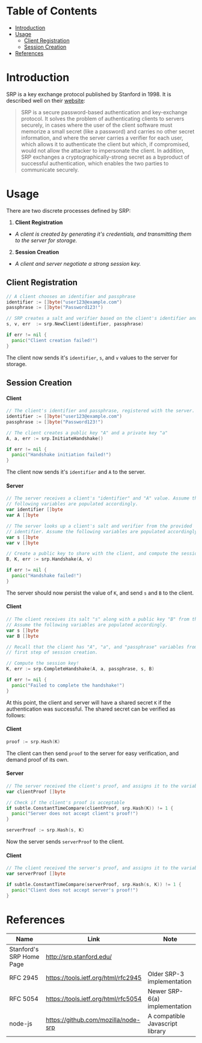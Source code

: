 # Table of Contents

- [Introduction](#introduction)
- [Usage](#usage)
  * [Client Registration](#client-registration)
  * [Session Creation](#session-creation)
- [References](#references)

# Introduction

SRP is a key exchange protocol published by Stanford in 1998. It is described well on their [website](http://srp.stanford.edu/):

>SRP is a secure password-based authentication and key-exchange protocol. It solves the problem of authenticating clients to servers securely, in cases where the user of the client software must memorize a small secret (like a password) and carries no other secret information, and where the server carries a verifier for each user, which allows it to authenticate the client but which, if compromised, would not allow the attacker to impersonate the client. In addition, SRP exchanges a cryptographically-strong secret as a byproduct of successful authentication, which enables the two parties to communicate securely.

# Usage

There are two discrete processes defined by SRP:
1. **Client Registration**
  * *A client is created by generating it's credentials, and transmitting them to the server for storage.*
2. **Session Creation**
  * *A client and server negotiate a strong session key.*

## Client Registration

```go
// A client chooses an identifier and passphrase
identifier := []byte("user123@example.com")
passphrase := []byte("Password123!")

// SRP creates a salt and verifier based on the client's identifier and passphrase
s, v, err  := srp.NewClient(identifier, passphrase)

if err != nil {
  panic("Client creation failed!")
}
```

The client now sends it's `identifier`, `s`, and `v` values to the server for storage.

## Session Creation

#### Client

```go
// The client's identifier and passphrase, registered with the server.
identifier := []byte("user123@example.com")
passphrase := []byte("Password123!")

// The client creates a public key "A" and a private key "a"
A, a, err := srp.InitiateHandshake()

if err != nil {
  panic("Handshake initiation failed!")
}
```

The client now sends it's `identifier` and `A` to the server.

#### Server

```go
// The server receives a client's "identifier" and "A" value. Assume the
// following variables are populated accordingly.
var identifier []byte
var A []byte

// The server looks up a client's salt and verifier from the provided
// identifier. Assume the following variables are populated accordingly.
var s []byte
var v []byte

// Create a public key to share with the client, and compute the session key.
B, K, err := srp.Handshake(A, v)

if err != nil {
  panic("Handshake failed!")
}
```

The server should now persist the value of `K`, and send `s` and `B` to the client.

#### Client

```go
// The client receives its salt "s" along with a public key "B" from the server.
// Assume the following variables are populated accordingly.
var s []byte
var B []byte

// Recall that the client has "A", "a", and "passphrase" variables from the
// first step of session creation.

// Compute the session key!
K, err := srp.CompleteHandshake(A, a, passphrase, s, B)

if err != nil {
  panic("Failed to complete the handshake!")
}
```

At this point, the client and server will have a shared secret `K` if the authentication was successful. The shared secret can be verified as follows:

#### Client

```go
proof := srp.Hash(K)
```

 The client can then send `proof` to the server for easy verification, and demand proof of its own.

#### Server

```go
// The server received the client's proof, and assigns it to the variable below:
var clientProof []byte

// Check if the client's proof is acceptable
if subtle.ConstantTimeCompare(clientProof, srp.Hash(K)) != 1 {
  panic("Server does not accept client's proof!")
}

serverProof := srp.Hash(s, K)
```

Now the server sends `serverProof` to the client.

#### Client

```go
// The client received the server's proof, and assigns it to the variable below:
var serverProof []byte

if subtle.ConstantTimeCompare(serverProof, srp.Hash(s, K)) != 1 {
  panic("Client does not accept server's proof!")
}
```

# References

| Name                     | Link                                | Note                            |
|--------------------------|-------------------------------------|---------------------------------|
| Stanford's SRP Home Page | http://srp.stanford.edu/            |                                 |
| RFC 2945                 | https://tools.ietf.org/html/rfc2945 | Older SRP-3 implementation      |
| RFC 5054                 | https://tools.ietf.org/html/rfc5054 | Newer SRP-6(a) implementation   |
| node-js                  | https://github.com/mozilla/node-srp | A compatible Javascript library |
